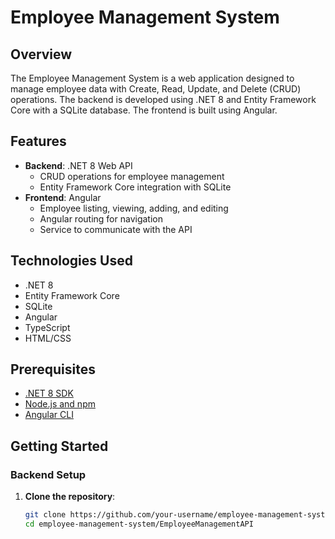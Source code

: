 # Employee Management System

## Overview
The Employee Management System is a web application designed to manage employee data with Create, Read, Update, and Delete (CRUD) operations. The backend is developed using .NET 8 and Entity Framework Core with a SQLite database. The frontend is built using Angular.

## Features
- **Backend**: .NET 8 Web API
  - CRUD operations for employee management
  - Entity Framework Core integration with SQLite
- **Frontend**: Angular
  - Employee listing, viewing, adding, and editing
  - Angular routing for navigation
  - Service to communicate with the API

## Technologies Used
- .NET 8
- Entity Framework Core
- SQLite
- Angular
- TypeScript
- HTML/CSS

## Prerequisites
- [.NET 8 SDK](https://dotnet.microsoft.com/download/dotnet/8.0)
- [Node.js and npm](https://nodejs.org/)
- [Angular CLI](https://angular.io/cli)

## Getting Started

### Backend Setup

1. **Clone the repository**:
   ```bash
   git clone https://github.com/your-username/employee-management-system.git
   cd employee-management-system/EmployeeManagementAPI
